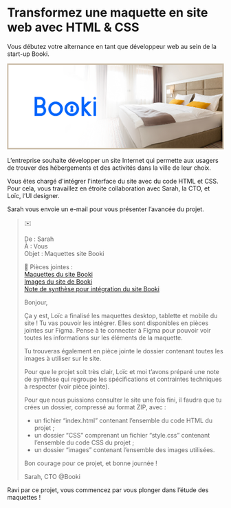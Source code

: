 # Transformez une maquette en site web avec HTML & CSS

Vous débutez votre alternance en tant que développeur web au sein de la start-up Booki. 

![Banner Booki](docs/banner_booki.png)

L’entreprise souhaite développer un site Internet qui permette aux usagers de trouver des hébergements et des activités dans la ville de leur choix.

Vous êtes chargé d'intégrer l'interface du site avec du code HTML et CSS. Pour cela, vous travaillez en étroite collaboration avec Sarah, la CTO, et Loïc, l’UI designer. 

Sarah vous envoie un e-mail pour vous présenter l’avancée du projet.

>
> :envelope:
>
> De : Sarah  
> À : Vous  
> Objet : Maquettes site Booki
>
> :paperclip: Pièces jointes :  
> [Maquettes du site Booki](https://www.figma.com/file/aen32jonHhD7JnIEL2b3sE/Projet-2-FR---Booki?node-id=349%3A1)  
> [Images du site de Booki](https://course.oc-static.com/projects/D%C3%A9veloppeur+Web/DWP_P3+HTML+CSS+Booki/Images+Booki.zip)  
> [Note de synthèse pour intégration du site Booki](docs/summary.pdf)
>
> Bonjour,
>
> Ça y est, Loïc a finalisé les maquettes desktop, tablette et mobile du site ! Tu vas pouvoir les intégrer. Elles sont disponibles en pièces jointes sur Figma. Pense à te connecter à Figma pour pouvoir voir toutes les informations sur les éléments de la maquette.
>
> Tu trouveras également en pièce jointe le dossier contenant toutes les images à utiliser sur le site.
>
> Pour que le projet soit très clair, Loïc et moi t’avons préparé une note de synthèse qui regroupe les spécifications et contraintes techniques à respecter (voir pièce jointe).
>
> Pour que nous puissions consulter le site une fois fini, il faudra que tu crées un dossier, compressé au format ZIP, avec :
>
> * un fichier “index.html” contenant l’ensemble du code HTML du projet ;
> * un dossier “CSS” comprenant un fichier “style.css” contenant l’ensemble du code CSS du projet ;
> * un dossier “images” contenant l’ensemble des images utilisées.
>
>
> Bon courage pour ce projet, et bonne journée !
>
> Sarah, CTO @Booki
>

Ravi par ce projet, vous commencez par vous plonger dans l’étude des maquettes ! 